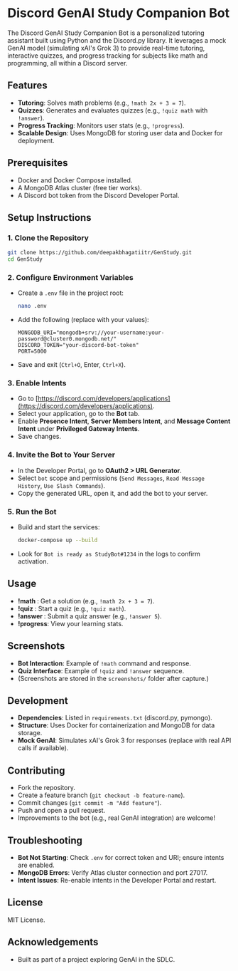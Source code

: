# Discord GenAI Study Companion Bot

The Discord GenAI Study Companion Bot is a personalized tutoring assistant built using Python and the Discord.py library. It leverages a mock GenAI model (simulating xAI's Grok 3) to provide real-time tutoring, interactive quizzes, and progress tracking for subjects like math and programming, all within a Discord server.

## Features
- **Tutoring**: Solves math problems (e.g., `!math 2x + 3 = 7`).
- **Quizzes**: Generates and evaluates quizzes (e.g., `!quiz math` with `!answer`).
- **Progress Tracking**: Monitors user stats (e.g., `!progress`).
- **Scalable Design**: Uses MongoDB for storing user data and Docker for deployment.

## Prerequisites
- Docker and Docker Compose installed.
- A MongoDB Atlas cluster (free tier works).
- A Discord bot token from the Discord Developer Portal.

## Setup Instructions

### 1. Clone the Repository
```bash
git clone https://github.com/deepakbhagatiitr/GenStudy.git
cd GenStudy
```

### 2. Configure Environment Variables
- Create a `.env` file in the project root:
  ```bash
  nano .env
  ```
- Add the following (replace with your values):
  ```
  MONGODB_URI="mongodb+srv://your-username:your-password@cluster0.mongodb.net/"
  DISCORD_TOKEN="your-discord-bot-token"
  PORT=5000
  ```
- Save and exit (`Ctrl+O`, Enter, `Ctrl+X`).

### 3. Enable Intents
- Go to [https://discord.com/developers/applications](https://discord.com/developers/applications).
- Select your application, go to the **Bot** tab.
- Enable **Presence Intent**, **Server Members Intent**, and **Message Content Intent** under **Privileged Gateway Intents**.
- Save changes.

### 4. Invite the Bot to Your Server
- In the Developer Portal, go to **OAuth2 > URL Generator**.
- Select `bot` scope and permissions (`Send Messages`, `Read Message History`, `Use Slash Commands`).
- Copy the generated URL, open it, and add the bot to your server.

### 5. Run the Bot
- Build and start the services:
  ```bash
  docker-compose up --build
  ```
- Look for `Bot is ready as StudyBot#1234` in the logs to confirm activation.

## Usage
- **!math <problem>**: Get a solution (e.g., `!math 2x + 3 = 7`).
- **!quiz <subject>**: Start a quiz (e.g., `!quiz math`).
- **!answer <response>**: Submit a quiz answer (e.g., `!answer 5`).
- **!progress**: View your learning stats.

## Screenshots
- **Bot Interaction**: Example of `!math` command and response.
- **Quiz Interface**: Example of `!quiz` and `!answer` sequence.
- (Screenshots are stored in the `screenshots/` folder after capture.)

## Development
- **Dependencies**: Listed in `requirements.txt` (discord.py, pymongo).
- **Structure**: Uses Docker for containerization and MongoDB for data storage.
- **Mock GenAI**: Simulates xAI's Grok 3 for responses (replace with real API calls if available).

## Contributing
- Fork the repository.
- Create a feature branch (`git checkout -b feature-name`).
- Commit changes (`git commit -m "Add feature"`).
- Push and open a pull request.
- Improvements to the bot (e.g., real GenAI integration) are welcome!

## Troubleshooting
- **Bot Not Starting**: Check `.env` for correct token and URI; ensure intents are enabled.
- **MongoDB Errors**: Verify Atlas cluster connection and port 27017.
- **Intent Issues**: Re-enable intents in the Developer Portal and restart.

## License
MIT License.

## Acknowledgements
- Built as part of a project exploring GenAI in the SDLC.